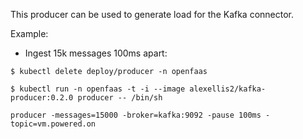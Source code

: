 This producer can be used to generate load for the Kafka connector.

Example:

* Ingest 15k messages 100ms apart:

```shell
$ kubectl delete deploy/producer -n openfaas

$ kubectl run -n openfaas -t -i --image alexellis2/kafka-producer:0.2.0 producer -- /bin/sh

producer -messages=15000 -broker=kafka:9092 -pause 100ms -topic=vm.powered.on
```
